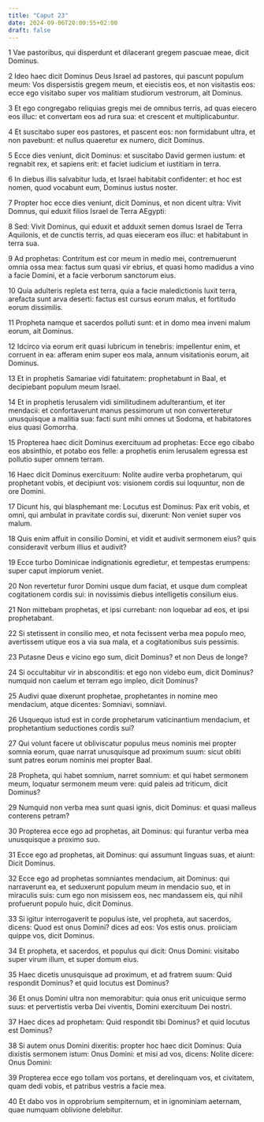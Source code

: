 ```yaml
---
title: "Caput 23"
date: 2024-09-06T20:00:55+02:00
draft: false
---
```



1 Vae pastoribus, qui disperdunt et dilacerant gregem pascuae meae, dicit Dominus.

2 Ideo haec dicit Dominus Deus Israel ad pastores, qui pascunt populum meum: Vos dispersistis gregem meum, et eiecistis eos, et non visitastis eos: ecce ego visitabo super vos malitiam studiorum vestrorum, ait Dominus.

3 Et ego congregabo reliquias gregis mei de omnibus terris, ad quas eiecero eos illuc: et convertam eos ad rura sua: et crescent et multiplicabuntur.

4 Et suscitabo super eos pastores, et pascent eos: non formidabunt ultra, et non pavebunt: et nullus quaeretur ex numero, dicit Dominus.

5 Ecce dies veniunt, dicit Dominus: et suscitabo David germen iustum: et regnabit rex, et sapiens erit: et faciet iudicium et iustitiam in terra.

6 In diebus illis salvabitur Iuda, et Israel habitabit confidenter: et hoc est nomen, quod vocabunt eum, Dominus iustus noster.

7 Propter hoc ecce dies veniunt, dicit Dominus, et non dicent ultra: Vivit Domnus, qui eduxit filios Israel de Terra AEgypti:

8 Sed: Vivit Dominus, qui eduxit et adduxit semen domus Israel de Terra Aquilonis, et de cunctis terris, ad quas eieceram eos illuc: et habitabunt in terra sua.

9 Ad prophetas: Contritum est cor meum in medio mei, contremuerunt omnia ossa mea: factus sum quasi vir ebrius, et quasi homo madidus a vino a facie Domini, et a facie verborum sanctorum eius.

10 Quia adulteris repleta est terra, quia a facie maledictionis luxit terra, arefacta sunt arva deserti: factus est cursus eorum malus, et fortitudo eorum dissimilis.

11 Propheta namque et sacerdos polluti sunt: et in domo mea inveni malum eorum, ait Dominus.

12 Idcirco via eorum erit quasi lubricum in tenebris: impellentur enim, et corruent in ea: afferam enim super eos mala, annum visitationis eorum, ait Dominus.

13 Et in prophetis Samariae vidi fatuitatem: prophetabunt in Baal, et decipiebant populum meum Israel.

14 Et in prophetis Ierusalem vidi similitudinem adulterantium, et iter mendacii: et confortaverunt manus pessimorum ut non converteretur unusquisque a malitia sua: facti sunt mihi omnes ut Sodoma, et habitatores eius quasi Gomorrha.

15 Propterea haec dicit Dominus exercituum ad prophetas: Ecce ego cibabo eos absinthio, et potabo eos felle: a prophetis enim Ierusalem egressa est pollutio super omnem terram.

16 Haec dicit Dominus exercituum: Nolite audire verba prophetarum, qui prophetant vobis, et decipiunt vos: visionem cordis sui loquuntur, non de ore Domini.

17 Dicunt his, qui blasphemant me: Locutus est Dominus: Pax erit vobis, et omni, qui ambulat in pravitate cordis sui, dixerunt: Non veniet super vos malum.

18 Quis enim affuit in consilio Domini, et vidit et audivit sermonem eius? quis consideravit verbum illius et audivit?

19 Ecce turbo Dominicae indignationis egredietur, et tempestas erumpens: super caput impiorum veniet.

20 Non revertetur furor Domini usque dum faciat, et usque dum compleat cogitationem cordis sui: in novissimis diebus intelligetis consilium eius.

21 Non mittebam prophetas, et ipsi currebant: non loquebar ad eos, et ipsi prophetabant.

22 Si stetissent in consilio meo, et nota fecissent verba mea populo meo, avertissem utique eos a via sua mala, et a cogitationibus suis pessimis.

23 Putasne Deus e vicino ego sum, dicit Dominus? et non Deus de longe?

24 Si occultabitur vir in absconditis: et ego non videbo eum, dicit Dominus? numquid non caelum et terram ego impleo, dicit Dominus?

25 Audivi quae dixerunt prophetae, prophetantes in nomine meo mendacium, atque dicentes: Somniavi, somniavi.

26 Usquequo istud est in corde prophetarum vaticinantium mendacium, et prophetantium seductiones cordis sui?

27 Qui volunt facere ut obliviscatur populus meus nominis mei propter somnia eorum, quae narrat unusquisque ad proximum suum: sicut obliti sunt patres eorum nominis mei propter Baal.

28 Propheta, qui habet somnium, narret somnium: et qui habet sermonem meum, loquatur sermonem meum vere: quid paleis ad triticum, dicit Dominus?

29 Numquid non verba mea sunt quasi ignis, dicit Dominus: et quasi malleus conterens petram?

30 Propterea ecce ego ad prophetas, ait Dominus: qui furantur verba mea unusquisque a proximo suo.

31 Ecce ego ad prophetas, ait Dominus: qui assumunt linguas suas, et aiunt: Dicit Dominus.

32 Ecce ego ad prophetas somniantes mendacium, ait Dominus: qui narraverunt ea, et seduxerunt populum meum in mendacio suo, et in miraculis suis: cum ego non misissem eos, nec mandassem eis, qui nihil profuerunt populo huic, dicit Dominus.

33 Si igitur interrogaverit te populus iste, vel propheta, aut sacerdos, dicens: Quod est onus Domini? dices ad eos: Vos estis onus. proiiciam quippe vos, dicit Dominus.

34 Et propheta, et sacerdos, et populus qui dicit: Onus Domini: visitabo super virum illum, et super domum eius.

35 Haec dicetis unusquisque ad proximum, et ad fratrem suum: Quid respondit Dominus? et quid locutus est Dominus?

36 Et onus Domini ultra non memorabitur: quia onus erit unicuique sermo suus: et pervertistis verba Dei viventis, Domini exercituum Dei nostri.

37 Haec dices ad prophetam: Quid respondit tibi Dominus? et quid locutus est Dominus?

38 Si autem onus Domini dixeritis: propter hoc haec dicit Dominus: Quia dixistis sermonem istum: Onus Domini: et misi ad vos, dicens: Nolite dicere: Onus Domini:

39 Propterea ecce ego tollam vos portans, et derelinquam vos, et civitatem, quam dedi vobis, et patribus vestris a facie mea.

40 Et dabo vos in opprobrium sempiternum, et in ignominiam aeternam, quae numquam oblivione delebitur.

